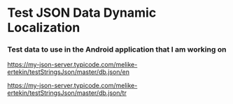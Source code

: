 # Test JSON Data Dynamic Localization

### Test data to use in the Android application that I am working on

https://my-json-server.typicode.com/melike-ertekin/testStringsJson/master/db.json/en

https://my-json-server.typicode.com/melike-ertekin/testStringsJson/master/db.json/tr
